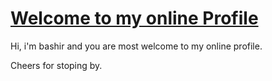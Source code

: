 # [Welcome to my online Profile](https://bashman8000.github.io)

Hi, i'm bashir and you are most welcome to my online profile.

Cheers for stoping by.


